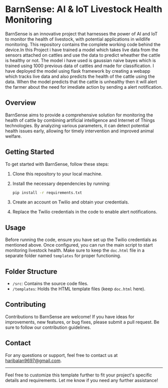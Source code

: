 
# BarnSense: AI & IoT Livestock Health Monitoring

BarnSense is an innovative project that harnesses the power of AI and IoT to monitor the health of livestock, with potential applications in wildlife monitoring. This repository contains the complete working code behind the device.In this Project i have trained a model which takes live data from the sensors attached on cattles and use the data to predict wheather the cattle is healthy or not. The model i have used is gaussian naive bayes which is trained using 1000 previous data of cattles and made for classification. I have deployed the model using flask framework by creating a webapp which tracks live data and also predicts the health of the cattle using the data. When the model predicts that the cattle is unhealthy then it will alert the farmer about the need for imediate action by sending a alert notification.

## Overview

BarnSense aims to provide a comprehensive solution for monitoring the health of cattle by combining artificial intelligence and Internet of Things technologies. By analyzing various parameters, it can detect potential health issues early, allowing for timely intervention and improved animal welfare.

## Getting Started

To get started with BarnSense, follow these steps:

1. Clone this repository to your local machine.
2. Install the necessary dependencies by running:

   ```bash
   pip install -r requirements.txt
   ```

3. Create an account on Twilio and obtain your credentials.
4. Replace the Twilio credentials in the code to enable alert notifications.

## Usage

Before running the code, ensure you have set up the Twilio credentials as mentioned above. Once configured, you can run the main script to start monitoring livestock health. Make sure to keep the `doc.html` file in a separate folder named `templates` for proper functioning.

## Folder Structure

- `/src`: Contains the source code files.
- `/templates`: Holds the HTML template files (keep `doc.html` here).

## Contributing

Contributions to BarnSense are welcome! If you have ideas for improvements, new features, or bug fixes, please submit a pull request. Be sure to follow our contribution guidelines.

## Contact

For any questions or support, feel free to contact us at [haribalan9697@gmail.com](mailto:harihb9697@gmail.com).

---

Feel free to customize this template further to fit your project's specific details and requirements. Let me know if you need any further assistance!

